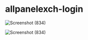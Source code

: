 # allpanelexch-login
![Screenshot (834)](https://github.com/user-attachments/assets/bf628045-b22d-4267-ad07-67bb61285018)

![Screenshot (834)](https://github.com/user-attachments/assets/6d74ce0f-1e87-4e65-a8e6-ea073c2b174f)
